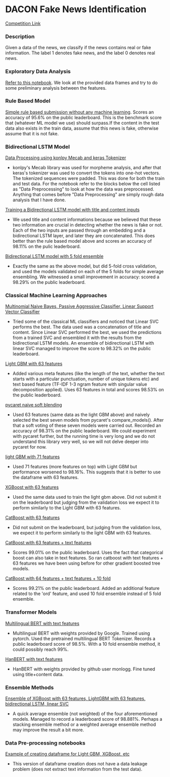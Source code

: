 # DACON Fake News Identification

[Competition Link](https://dacon.io/competitions/official/235658/overview/)

### Description 
Given a data of the news, we classify if the news contains real or fake information. 
The label 1 denotes fake news, and the label 0 denotes real news. 

### Exploratory Data Analysis 
[Refer to this notebook](https://github.com/puzzlecollector/DACON-fake-news-identification/blob/main/Exploratory%20Data%20Analysis.ipynb). We look at the provided data frames and try to do some preliminary analysis between the features. 

### Rule Based Model 
[Simple rule based submission without any machine learning](https://github.com/puzzlecollector/DACON-fake-news-identification/blob/main/Rule%20Based%20Model.ipynb). Scores an accuracy of 95.6% on the public leaderboard. This is the benchmark score that (whatever ML model we use) should surpass.If the content in the test data also exists in the train data, assume that this news is fake, otherwise assume that it is not fake.  

### Bidirectional LSTM Model 
[Data Processing using konlpy Mecab and keras Tokenizer](https://github.com/puzzlecollector/DACON-fake-news-identification/blob/main/Data%20Inspect.ipynb) 
- konlpy's Mecab library was used for morpheme analysis, and after that keras's tokenizer was used to convert the tokens into one-hot vectors. The tokenized sequences were padded. This was done for both the train and test data. For the notebook refer to the blocks below the cell listed as "Data Preprocessing" to look at how the data was preprocessed. Anything that comes before "Data Preprocessing" are simply rough data analysis that I have done.  

[Training a Bidirectional LSTM model with title and content inputs](https://github.com/puzzlecollector/DACON-fake-news-identification/blob/main/fintech_nlp.ipynb) 
- We used title and content informations because we believed that these two information are crucial in detecting whether the news is fake or not. Each of the two inputs are passed through an embedding and a bidirectional LSTM layer, and later they are concatenated. This does better than the rule based model above and scores an accuracy of 98.11% on the pulic leaderboard. 

[Bidirectional LSTM model with 5 fold ensemble](https://github.com/puzzlecollector/DACON-fake-news-identification/blob/main/bidirectional_5_fold.ipynb) 
- Exactly the same as the above model, but did 5-fold cross validation, and used the models validated on each of the 5 folds for simple average ensembling. We witnessed a small improvement in accuracy: scored a 98.29% on the public leaderboard.   

### Classical Machine Learning Approaches  
[Multinomial Naive Bayes, Passive Aggressive Classifier, Linear Support Vector Classifier](https://github.com/puzzlecollector/DACON-fake-news-identification/blob/main/ML%20methods.ipynb) 
- Tried some of the classical ML classifiers and noticed that Linear SVC performs the best. The data used was a concatenation of title and content. Since Linear SVC performed the best, we used the predictions from a trained SVC and ensembled it with the results from the bidirectional LSTM models. An ensemble of bidirectional LSTM with linear SVC managed to improve the score to 98.32% on the public leaderboard.   

[Light GBM with 63 features](https://github.com/puzzlecollector/DACON-fake-news-identification/blob/main/LGBM_63_features.ipynb)
- Added various meta features (like the length of the text, whether the text starts with a particular punctuation, number of unique tokens etc) and text based feature (TF-IDF 1-3 ngram feature with singular value decomposition applied). Uses 63 features in total and scores 98.53% on the public leaderboard. 

[pycaret naive soft blending](https://github.com/puzzlecollector/DACON-fake-news-identification/blob/main/pycaret_naive_softblending.ipynb) 
- Used 63 features (same data as the light GBM above) and naively selected the best seven models from pycaret's compare_models(). After that a soft voting of these seven models were carried out. Recorded an accuracy of 98.31% on the public leaderboard. We could experiment with pycaret further, but the running time is very long and we do not understand this library very well, so we will not delve deeper into pycaret for now.  

[light GBM with 71 features](https://github.com/puzzlecollector/DACON-fake-news-identification/blob/main/lightgbm%20more%20features.ipynb)
- Used 71 features (more features on top) with Light GBM but performance worsened to 98.16%. This suggests that it is better to use the dataframe with 63 features.  

[XGBoost with 63 features](https://github.com/puzzlecollector/DACON-fake-news-identification/blob/main/xgboost.ipynb)
- Used the same data used to train the light gbm above. Did not submit it on the leaderboard but judging from the validation loss we expect it to perform similarly to the Light GBM with 63 features. 

[CatBoost with 63 features](https://github.com/puzzlecollector/DACON-fake-news-identification/blob/main/catboost_63_features.ipynb) 
- Did not submit on the leaderboard, but judging from the validation loss, we expect it to perform similarly to the light GBM with 63 features. 

[CatBoost with 63 features + text features](https://github.com/puzzlecollector/DACON-fake-news-identification/blob/main/catboost_full.ipynb) 
- Scores 99.01% on the public leaderboard. Uses the fact that categorical boost can also take in text features. So ran catboost with text features + 63 features we have been using before for other gradient boosted tree models. 

[CatBoost with 64 features + text features + 10 fold](https://github.com/puzzlecollector/DACON-fake-news-identification/blob/main/catboost_10_fold.ipynb) 
- Scores 99.21% on the public leaderboard. Added an additional feature related to the 'ord' feature, and used 10 fold ensemble instead of 5 fold ensemble. 


### Transformer Models 

[Multilingual BERT with text features](https://github.com/puzzlecollector/DACON-fake-news-identification/blob/main/multilingual%20bert.ipynb)
- Multilingual BERT with weights provided by Google. Trained using pytorch. Used the pretrained multilingual BERT Tokenizer. Records a public leaderboard score of 98.5%. With a 10 fold ensemble method, it could possibly reach 99%.   

[HanBERT with text features](https://github.com/puzzlecollector/DACON-fake-news-identification/blob/main/hanbert.ipynb) 
- HanBERT with weights provided by github user monlogg. Fine tuned using title+content data. 


### Ensemble Methods 
[Ensemble of XGBoost with 63 features, LightGBM with 63 features, bidirectional LSTM, linear SVC](https://github.com/puzzlecollector/DACON-fake-news-identification/blob/main/probability%20ensembles.ipynb)  
- A quick average ensemble (not weighted) of the four aforementioned models. Managed to record a leaderboard score of 98.881%. Perhaps a stacking ensemble method or a weighted average ensemble method may improve the result a bit more.  

### Data Pre-processing notebooks 
[Example of creating dataframe for Light GBM, XGBoost, etc](https://github.com/puzzlecollector/DACON-fake-news-identification/blob/main/dataframe_no_data_leak.ipynb) 
- This version of dataframe creation does not have a data leakage problem (does not extract text information from the test data). 
